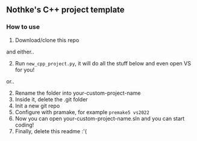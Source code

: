 ## Nothke's C++ project template

### How to use

1. Download/clone this repo

and either..

2. Run `new_cpp_project.py`, it will do all the stuff below and even open VS for you!

or..

2. Rename the folder into your-custom-project-name
3. Inside it, delete the .git folder
4. Init a new git repo
5. Configure with pramake, for example `premake5 vs2022`
6. Now you can open your-custom-project-name.sln and you can start coding!
7. Finally, delete this readme :'(